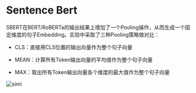 # Sentence Bert

SBERT在BERT/RoBERTa的输出结果上增加了一个Pooling操作，从而生成一个固定维度的句子Embedding。实验中采取了三种Pooling策略做对比：

- CLS：直接用CLS位置的输出向量作为整个句子向量

- MEAN：计算所有Token输出向量的平均值作为整个句子向量

- MAX：取出所有Token输出向量各个维度的最大值作为整个句子向量

![simi](../images/simi8.png)